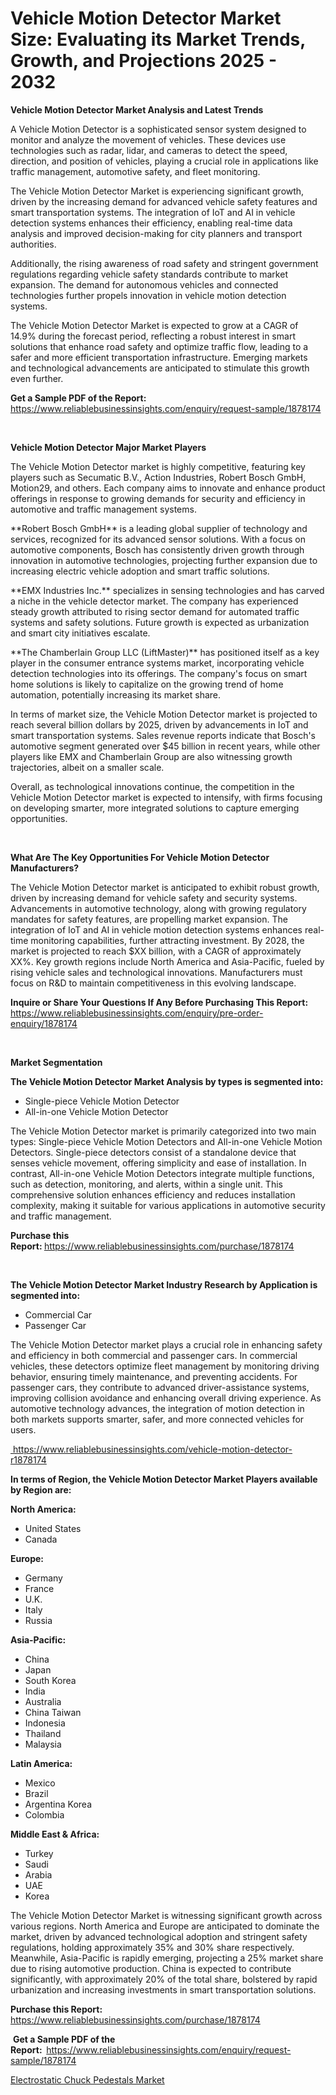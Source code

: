 <p><h1>Vehicle Motion Detector Market Size: Evaluating its Market Trends, Growth, and Projections 2025 - 2032</h1></p><p><strong>Vehicle Motion Detector Market Analysis and Latest Trends</strong></p>
<p><p>A Vehicle Motion Detector is a sophisticated sensor system designed to monitor and analyze the movement of vehicles. These devices use technologies such as radar, lidar, and cameras to detect the speed, direction, and position of vehicles, playing a crucial role in applications like traffic management, automotive safety, and fleet monitoring. </p><p>The Vehicle Motion Detector Market is experiencing significant growth, driven by the increasing demand for advanced vehicle safety features and smart transportation systems. The integration of IoT and AI in vehicle detection systems enhances their efficiency, enabling real-time data analysis and improved decision-making for city planners and transport authorities. </p><p>Additionally, the rising awareness of road safety and stringent government regulations regarding vehicle safety standards contribute to market expansion. The demand for autonomous vehicles and connected technologies further propels innovation in vehicle motion detection systems. </p><p>The Vehicle Motion Detector Market is expected to grow at a CAGR of 14.9% during the forecast period, reflecting a robust interest in smart solutions that enhance road safety and optimize traffic flow, leading to a safer and more efficient transportation infrastructure. Emerging markets and technological advancements are anticipated to stimulate this growth even further.</p></p>
<p><strong>Get a Sample PDF of the Report:&nbsp;</strong> <a href="https://www.reliablebusinessinsights.com/enquiry/request-sample/1878174?utm_campaign=2271&utm_medium=2&utm_source=Github&utm_content=ia&utm_term=23022025&utm_id=vehicle-motion-detector">https://www.reliablebusinessinsights.com/enquiry/request-sample/1878174</a></p>
<p>&nbsp;</p>
<p><strong>Vehicle Motion Detector Major Market Players</strong></p>
<p><p>The Vehicle Motion Detector market is highly competitive, featuring key players such as Secumatic B.V., Action Industries, Robert Bosch GmbH, Motion29, and others. Each company aims to innovate and enhance product offerings in response to growing demands for security and efficiency in automotive and traffic management systems.</p><p>**Robert Bosch GmbH** is a leading global supplier of technology and services, recognized for its advanced sensor solutions. With a focus on automotive components, Bosch has consistently driven growth through innovation in automotive technologies, projecting further expansion due to increasing electric vehicle adoption and smart traffic solutions.</p><p>**EMX Industries Inc.** specializes in sensing technologies and has carved a niche in the vehicle detector market. The company has experienced steady growth attributed to rising sector demand for automated traffic systems and safety solutions. Future growth is expected as urbanization and smart city initiatives escalate.</p><p>**The Chamberlain Group LLC (LiftMaster)** has positioned itself as a key player in the consumer entrance systems market, incorporating vehicle detection technologies into its offerings. The company's focus on smart home solutions is likely to capitalize on the growing trend of home automation, potentially increasing its market share.</p><p>In terms of market size, the Vehicle Motion Detector market is projected to reach several billion dollars by 2025, driven by advancements in IoT and smart transportation systems. Sales revenue reports indicate that Bosch's automotive segment generated over $45 billion in recent years, while other players like EMX and Chamberlain Group are also witnessing growth trajectories, albeit on a smaller scale.</p><p>Overall, as technological innovations continue, the competition in the Vehicle Motion Detector market is expected to intensify, with firms focusing on developing smarter, more integrated solutions to capture emerging opportunities.</p></p>
<p>&nbsp;</p>
<p><strong>What Are The Key Opportunities For Vehicle Motion Detector Manufacturers?</strong></p>
<p><p>The Vehicle Motion Detector market is anticipated to exhibit robust growth, driven by increasing demand for vehicle safety and security systems. Advancements in automotive technology, along with growing regulatory mandates for safety features, are propelling market expansion. The integration of IoT and AI in vehicle motion detection systems enhances real-time monitoring capabilities, further attracting investment. By 2028, the market is projected to reach $XX billion, with a CAGR of approximately XX%. Key growth regions include North America and Asia-Pacific, fueled by rising vehicle sales and technological innovations. Manufacturers must focus on R&D to maintain competitiveness in this evolving landscape.</p></p>
<p><strong>Inquire or Share Your Questions If Any Before Purchasing This Report:</strong> <a href="https://www.reliablebusinessinsights.com/enquiry/pre-order-enquiry/1878174?utm_campaign=2271&utm_medium=2&utm_source=Github&utm_content=ia&utm_term=23022025&utm_id=vehicle-motion-detector">https://www.reliablebusinessinsights.com/enquiry/pre-order-enquiry/1878174</a></p>
<p>&nbsp;</p>
<p><strong>Market Segmentation</strong></p>
<p><strong>The Vehicle Motion Detector Market Analysis by types is segmented into:</strong></p>
<p><ul><li>Single-piece Vehicle Motion Detector</li><li>All-in-one Vehicle Motion Detector</li></ul></p>
<p><p>The Vehicle Motion Detector market is primarily categorized into two main types: Single-piece Vehicle Motion Detectors and All-in-one Vehicle Motion Detectors. Single-piece detectors consist of a standalone device that senses vehicle movement, offering simplicity and ease of installation. In contrast, All-in-one Vehicle Motion Detectors integrate multiple functions, such as detection, monitoring, and alerts, within a single unit. This comprehensive solution enhances efficiency and reduces installation complexity, making it suitable for various applications in automotive security and traffic management.</p></p>
<p><strong>Purchase this Report:&nbsp;</strong><a href="https://www.reliablebusinessinsights.com/purchase/1878174?utm_campaign=2271&utm_medium=2&utm_source=Github&utm_content=ia&utm_term=23022025&utm_id=vehicle-motion-detector">https://www.reliablebusinessinsights.com/purchase/1878174</a></p>
<p>&nbsp;</p>
<p><strong>The Vehicle Motion Detector Market Industry Research by Application is segmented into:</strong></p>
<p><ul><li>Commercial Car</li><li>Passenger Car</li></ul></p>
<p><p>The Vehicle Motion Detector market plays a crucial role in enhancing safety and efficiency in both commercial and passenger cars. In commercial vehicles, these detectors optimize fleet management by monitoring driving behavior, ensuring timely maintenance, and preventing accidents. For passenger cars, they contribute to advanced driver-assistance systems, improving collision avoidance and enhancing overall driving experience. As automotive technology advances, the integration of motion detection in both markets supports smarter, safer, and more connected vehicles for users.</p></p>
<p><a href="https://www.reliablebusinessinsights.com/vehicle-motion-detector-r1878174?utm_campaign=2271&utm_medium=2&utm_source=Github&utm_content=ia&utm_term=23022025&utm_id=vehicle-motion-detector">&nbsp;https://www.reliablebusinessinsights.com/vehicle-motion-detector-r1878174</a></p>
<p><strong>In terms of Region, the Vehicle Motion Detector Market Players available by Region are:</strong></p>
<p>
    <p> <strong> North America: </strong>
        <ul>
            <li>United States</li>
            <li>Canada</li>
        </ul>
        </p> 
    <p> <strong> Europe: </strong>
        <ul>
            <li>Germany</li>
            <li>France</li>
            <li>U.K.</li>
            <li>Italy</li>
            <li>Russia</li>
        </ul>
        </p> 
    <p> <strong> Asia-Pacific: </strong>
        <ul>
            <li>China</li>
            <li>Japan</li>
            <li>South Korea</li>
            <li>India</li>
            <li>Australia</li>
            <li>China Taiwan</li>
            <li>Indonesia</li>
            <li>Thailand</li>
            <li>Malaysia</li>
        </ul>
        </p> 
    <p> <strong> Latin America: </strong>
        <ul>
            <li>Mexico</li>
            <li>Brazil</li>
            <li>Argentina Korea</li>
            <li>Colombia</li>
        </ul>
        </p> 
    <p> <strong> Middle East & Africa: </strong>
        <ul>
            <li>Turkey</li>
            <li>Saudi</li>
            <li>Arabia</li>
            <li>UAE</li>
            <li>Korea</li>
        </ul>
    </p>
    </p>
<p><p>The Vehicle Motion Detector Market is witnessing significant growth across various regions. North America and Europe are anticipated to dominate the market, driven by advanced technological adoption and stringent safety regulations, holding approximately 35% and 30% share respectively. Meanwhile, Asia-Pacific is rapidly emerging, projecting a 25% market share due to rising automotive production. China is expected to contribute significantly, with approximately 20% of the total share, bolstered by rapid urbanization and increasing investments in smart transportation solutions. </p></p>
<p><strong>Purchase this Report: </strong><a href="https://www.reliablebusinessinsights.com/purchase/1878174?utm_campaign=2271&utm_medium=2&utm_source=Github&utm_content=ia&utm_term=23022025&utm_id=vehicle-motion-detector">https://www.reliablebusinessinsights.com/purchase/1878174</a></p>
<p>&nbsp;<strong>Get a Sample PDF of the Report:&nbsp;&nbsp;</strong><a href="https://www.reliablebusinessinsights.com/enquiry/request-sample/1878174?utm_campaign=2271&utm_medium=2&utm_source=Github&utm_content=ia&utm_term=23022025&utm_id=vehicle-motion-detector">https://www.reliablebusinessinsights.com/enquiry/request-sample/1878174</a></p>
<p><strong></strong></p>
<p><p><a href="https://github.com/hammelximalschid/Market-Research-Report-List-1/blob/main/electrostatic-chuck-pedestals-market.md?utm_campaign=2271&utm_medium=2&utm_source=Github&utm_content=ia&utm_term=23022025&utm_id=vehicle-motion-detector">Electrostatic Chuck Pedestals Market</a></p></p>